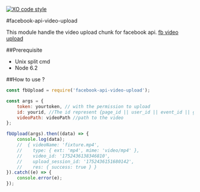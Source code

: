 [![XO code style](https://img.shields.io/badge/code_style-XO-5ed9c7.svg)](https://github.com/sindresorhus/xo)

#facebook-api-video-upload

This module handle the video upload chunk for facebook api.
[fb video upload](https://developers.facebook.com/docs/graph-api/video-uploads)

##Prerequisite
- Unix split cmd
- Node 6.2

##How to use ?
```javascript
const fbUpload = require('facebook-api-video-upload');

const args = {
	token: yourtoken, // with the permission to upload
	id: yourid, //The id represent {page_id || user_id || event_id || group_id}
	videoPath: videoPath //path to the video
};

fbUpload(args).then((data) => {
	console.log(data);
	//	{ videoName: 'fixture.mp4',
	//	  type: { ext: 'mp4', mime: 'video/mp4' },
	//	  video_id: '1752436138346810',
	//	  upload_session_id: '1752436151680142',
	//	  res: { success: true } }
}).catch((e) => {
	console.error(e);
});
```
